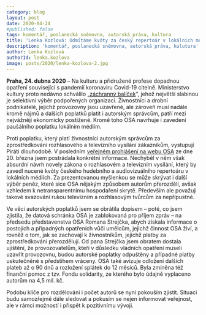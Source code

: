 ```yaml
---
category: blog
layout: post
date: 2020-04-24
#published: false
tags: komentář, poslanecká_sněmovna, autorská_práva, kultura
title: 'Lenka Kozlová: Odmítáme kvóty za český repertoár v lokálních médiích'
description: 'komentář, poslanecká sněmovna, autorská práva, kulutura'
author: Lenka Kozlová
authorId: lenka.kozlova
image: posts/2020/lenka-kozlova-2.jpg
---
```

**Praha, 24. dubna 2020** – Na kulturu a přidružené profese dopadnou opatření související s pandemií koronaviru Covid-19 citelně. Ministerstvo kultury proto nedávno schválilo „[záchranný balíček](https://www.piratskelisty.cz/clanek-3072-pirati-chteji-dostupnejsi-podporu-pro-male-kulturni-projekty-z-grantu-ministerstva-kultury?fbclid=IwAR0oYWu45K3bDeqCQ80ivVShTWJaPBWIoOe1YrybT9sPd4lkrUsjs328Ssk)“, jehož největší slabinou je selektivní výběr podpořených organizací. Živnostníci a drobní podnikatelé, jejichž provozovny jsou uzavřené, ale zároveň musí nadále kromě nájmů a dalších poplatků platit i autorským správcům, patří mezi nejvážněji ekonomicky postižené. Kromě toho OSA navrhuje i zavedení paušálního poplatku lokálním médiím.
            
Proti poplatku, který platí živnostníci autorským správcům za zprostředkování rozhlasového a televizního vysílání zákazníkům, vystupují Piráti dlouhodobě. V posledním [veřejném prohlášení na webu OSA](https://www.osa.cz/blog/osa-intergram-a-dalsi-kolektivni-spravci-prominou-cast-autorskych-odmen-za-hudbu-a-nabidnou-moznost-odlozeni-plateb/) ze dne 20. března jsem postrádala konkrétní informace. Nechyběl v něm však absurdní návrh novely zákona o rozhlasovém a televizním vysílání, který by zavedl nucené kvóty českého hudebního a audiovizuálního repertoáru v lokálních médiích. Za prezentovanou myšlenkou se může skrývat i další výběr peněz, které sice OSA nějakým způsobem autorům přerozdělí, avšak vzhledem k netransparentnímu hospodaření skrytě. Především ale považuji takové svazování rukou televizním a rozhlasovým tvůrcům za nepřípustné.

Ve věci autorských poplatků jsem se obrátila dopisem – poté, co jsem zjistila, že datová schránka OSA je zablokovaná pro příjem zpráv – na předsedu představenstva OSA Romana Strejčka, abych získala informace o postojích a případných opatřeních vůči umělcům, jejichž činnost OSA živí, a rovněž o tom, jak se zachovají k živnostníkům, jejichž platby za zprostředkování přerozdělují. Od pana Strejčka jsem obratem dostala ujištění, že provozovatelům, kteří v důsledku vládních opatření museli uzavřít provozovnu, budou autorské poplatky odpuštěny a případné platby uskutečněné s předstihem vráceny. OSA také avizuje odložení dalších plateb až o 90 dnů a rozložení splátek do 12 měsíců. Byla zmíněna též finanční pomoc z tzv. Fondu solidarity, ze kterého bylo údajně vyplaceno autorům na 4,5 mil. kč.

Podobu klíče pro rozdělování i počet autorů se nyní pokouším zjistit. Situaci budu samozřejmě dále sledovat a pokusím se nejen informovat veřejnost, ale v rámci možností i přispět k pozitivnímu vývoji.
